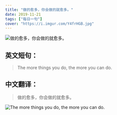```yaml
---
title: "做的愈多，你会做的就愈多。"
date: 2019-11-21
tags: ["每日一句"]
cover: "https://i.imgur.com/Y4frHGB.jpg"
---
```


![做的愈多，你会做的就愈多。](https://i.imgur.com/wsqthii.jpg)

## 英文短句：
> The more things you do, the more you can do.

<!--more-->

## 中文翻译：
> 做的愈多，你会做的就愈多。

![The more things you do, the more you can do.](https://i.imgur.com/ZKeXf3G.jpg)

